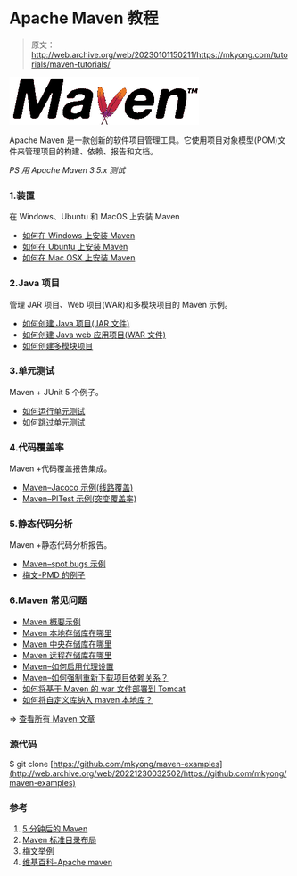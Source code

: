 # Apache Maven 教程

> 原文：<http://web.archive.org/web/20230101150211/https://mkyong.com/tutorials/maven-tutorials/>

![](img/e191d19b4c185f886cba46915093624c.png)

Apache Maven 是一款创新的软件项目管理工具。它使用项目对象模型(POM)文件来管理项目的构建、依赖、报告和文档。

*PS 用 Apache Maven 3.5.x 测试*

### 1.装置

在 Windows、Ubuntu 和 MacOS 上安装 Maven

*   [如何在 Windows 上安装 Maven](http://web.archive.org/web/20221230032502/https://www.mkyong.com/maven/how-to-install-maven-in-windows/)
*   [如何在 Ubuntu 上安装 Maven](http://web.archive.org/web/20221230032502/https://www.mkyong.com/maven/how-to-install-maven-in-ubuntu/)
*   [如何在 Mac OSX 上安装 Maven](http://web.archive.org/web/20221230032502/https://www.mkyong.com/maven/install-maven-on-mac-osx/)

### 2.Java 项目

管理 JAR 项目、Web 项目(WAR)和多模块项目的 Maven 示例。

*   [如何创建 Java 项目(JAR 文件)](http://web.archive.org/web/20221230032502/https://www.mkyong.com/maven/how-to-create-a-java-project-with-maven/)
*   [如何创建 Java web 应用项目(WAR 文件)](http://web.archive.org/web/20221230032502/https://www.mkyong.com/maven/how-to-create-a-web-application-project-with-maven/)
*   [如何创建多模块项目](http://web.archive.org/web/20221230032502/https://www.mkyong.com/maven/maven-how-to-create-a-multi-module-project/)

### 3.单元测试

Maven + JUnit 5 个例子。

*   [如何运行单元测试](http://web.archive.org/web/20221230032502/https://www.mkyong.com/maven/how-to-run-unit-test-with-maven/)
*   [如何跳过单元测试](http://web.archive.org/web/20221230032502/https://www.mkyong.com/maven/how-to-skip-maven-unit-test/)

### 4.代码覆盖率

Maven +代码覆盖报告集成。

*   [Maven–Jacoco 示例(线路覆盖)](http://web.archive.org/web/20221230032502/https://www.mkyong.com/maven/maven-jacoco-code-coverage-example/)
*   [Maven–PITest 示例(突变覆盖率)](http://web.archive.org/web/20221230032502/http://www.mkyong.com/maven/maven-pitest-mutation-testing-example/)

### 5.静态代码分析

Maven +静态代码分析报告。

*   [Maven–spot bugs 示例](http://web.archive.org/web/20221230032502/https://www.mkyong.com/maven/maven-spotbugs-example/)
*   [梅文-PMD 的例子](http://web.archive.org/web/20221230032502/https://www.mkyong.com/maven/maven-pmd-example/)

### 6.Maven 常见问题

*   [Maven 概要示例](http://web.archive.org/web/20221230032502/https://www.mkyong.com/maven/maven-profiles-example/)
*   [Maven 本地存储库在哪里](http://web.archive.org/web/20221230032502/https://www.mkyong.com/maven/where-is-maven-local-repository/)
*   [Maven 中央存储库在哪里](http://web.archive.org/web/20221230032502/https://www.mkyong.com/maven/where-is-maven-central-repository/)
*   [Maven 远程存储库在哪里](http://web.archive.org/web/20221230032502/https://www.mkyong.com/maven/how-to-add-remote-repository-in-maven-pom-xml/)
*   [Maven–如何启用代理设置](http://web.archive.org/web/20221230032502/https://www.mkyong.com/maven/how-to-enable-proxy-setting-in-maven/)
*   [Maven–如何强制重新下载项目依赖关系？](http://web.archive.org/web/20221230032502/https://www.mkyong.com/maven/maven-how-to-force-re-download-project-dependencies/)
*   [如何将基于 Maven 的 war 文件部署到 Tomcat](http://web.archive.org/web/20221230032502/http://www.mkyong.com/maven/how-to-deploy-maven-based-war-file-to-tomcat/)
*   [如何将自定义库纳入 maven 本地库？](http://web.archive.org/web/20221230032502/http://www.mkyong.com/maven/how-to-include-library-manully-into-maven-local-repository/)

=> [查看所有 Maven 文章](http://web.archive.org/web/20221230032502/http://www.mkyong.com/tag/maven/)

### 源代码

$ git clone [https://github.com/mkyong/maven-examples](http://web.archive.org/web/20221230032502/https://github.com/mkyong/maven-examples)

### 参考

1.  [5 分钟后的 Maven](http://web.archive.org/web/20221230032502/https://maven.apache.org/guides/getting-started/maven-in-five-minutes.html)
2.  [Maven 标准目录布局](http://web.archive.org/web/20221230032502/https://maven.apache.org/guides/introduction/introduction-to-the-standard-directory-layout.html)
3.  [梅文举例](http://web.archive.org/web/20221230032502/https://books.sonatype.com/mvnex-book/reference/index.html)
4.  [维基百科-Apache maven](http://web.archive.org/web/20221230032502/https://en.wikipedia.org/wiki/Apache_Maven)

<input type="hidden" id="mkyong-current-postId" value="4271">